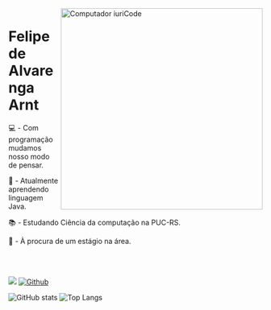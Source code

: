 
<img src="https://raw.githubusercontent.com/MicaelliMedeiros/micaellimedeiros/master/image/computer-illustration.png" width="400px" align="right" alt="Computador iuriCode"/>

<h1> Felipe de Alvarenga Arnt </h1>

<p>💻 - Com programação mudamos nosso modo de pensar.<p>

<p>🌱 - Atualmente aprendendo linguagem Java.</p>

<p>📚 - Estudando Ciência da computação na PUC-RS.</p>

<p>💬 - À procura de um estágio na área. </p>

</p>
<br/>
<br/>

![](https://visitor-badge.laobi.icu/badge?page_id=felipearnt.felipearnt)
[![Github](https://img.shields.io/github/followers/felipearnt?label=Follow&style=social)](https://github.com/felipearnt)


![GitHub stats](https://github-readme-stats.vercel.app/api?username=felipearnt&show_icons=true&theme=tokyonight)
![Top Langs](https://github-readme-stats.vercel.app/api/top-langs/?username=felipearnt&theme=tokyonight)
&nbsp; &nbsp;







 

 
<h1></h1>
</div>
